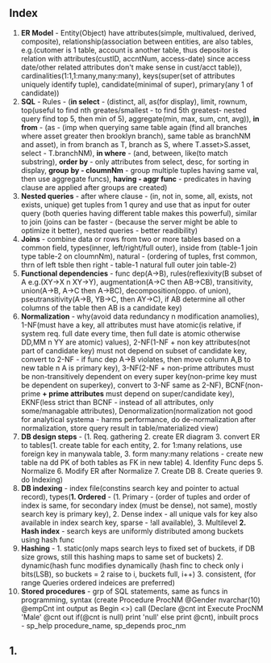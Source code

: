 ## Index
1. **ER Model** - Entity(Object) have attributes(simple, multivalued, derived, composite), relationship(association between entities, are also tables, e.g.(cutomer is 1 table, account is another table, thus depositor is relation with attributes(custID, accntNum, access-date) since access date/other related attributes don't make sense in cust/acct table)), cardinalities(1:1,1:many,many:many), keys(super(set of attributes uniquely identify tuple), candidate(minimal of super), primary(any 1 of candidate))
2. **SQL** - Rules - (**in select** - (distinct, all, as(for display), limit, rownum, top(useful to find nth greates/smallest - to find 5th greatest- nested query find top 5, then min of 5), aggregate(min, max, sum, cnt, avg)), **in from** - (as - (imp when querying same table again (find all branches where asset greater then brooklyn branch), same table as branchNM and asset), in from branch as T, branch as S, where T.asset>S.asset, select - T.branchNM), **in where** - (and, between, like(to match substring), **order by** - only attributes from select, desc, for sorting in display, **group by - cloumnNm** - group multiple tuples having same val, then use aggregate funcs), **having - aggr func** - predicates in having clause are applied after groups are created)
3. **Nested queries** - after where clause - (in, not in, some, all, exists, not exists, unique) get tuples from 1 qurey and use that as input for outer query (both queries having different table makes this powerful), similar to join
(joins can be faster - (because the server might be able to optimize it better), nested queries - better readibility)
4. **Joins** - combine data or rows from two or more tables based on a common field, types(inner, left/right/full outer), inside from (table-1 join type table-2 on cloumnNm), natural - (ordering of tuples, frst common, thrn of left tsble then right - table-1 natural full outer join table-2)
5. **Functional dependencies** - func dep(A->B), rules(reflexivity(B subset of A e.g.(XY->X n XY->Y), augmentation(A->C then AB->CB), transitivity, union(A->B, A->C then A->BC), decomposition(oppo. of union), pseutransitivity(A->B, YB->C, then AY->C), if AB determine all other columns of the table then AB is a candidate key)
6. **Normalization** - why(avoid data redundancy n modification anamolies), 1-NF(must have a key, all attributes must have atomic(is relative, if system req. full date every time, then full date is atomic otherwise DD,MM n YY are atomic) values), 2-NF(1-NF + non key attributes(not part of candidate key) must not depend on subset of candidate key, convert to 2-NF - if func dep A->B violates, then move column A,B to new table n A is primary key), 3-NF(2-NF + non-prime attributes must be non-transitively dependent on every super key(non-prime key must be dependent on superkey), convert to 3-NF same as 2-NF), BCNF(non-prime **+ prime attributes** must depend on super/candidate key), EKNF(less strict than BCNF - instead of all attributes, only some/managable attributes), Denormalization(normalization not good for analytical systema - harms performance, do de-normalization after normalization, store query result in table/materialized view)
7. **DB design steps** - (1. Req. gathering 2. create ER diagram 3. convert ER to tables(1. create table for each entity, 2. for 1:many relations, use foreign key in manywala table, 3. form many:many relations - create new table na dd PK of both tables as FK in new table) 4. Idenfity Func deps 5. Normalize 6. Modify ER after Normalize 7. Create DB 8. Create queries 9. do Indexing)
8. **DB indexing** - index file(constins search key and pointer to actual record), types(**1. Ordered** - (1. Primary - (order of tuples and order of index is same, for secondary index (must be dense), not same), mostly search key is primary key), 2. Dense index - all unique vals for key also available in index search key, sparse - !all available), 3. Multilevel **2. Hash index** - search keys are uniformly distributed among buckets using hash func
9. **Hashing** - 1. static(only maps search leys to fixed set of buckets, if DB size grows, still this hashing maps to same set of buckets) 2. dynamic(hash func modifies dynamically (hash finc to check only i bits(LSB), so buckets = 2 raise to i, buckets full, i++) 3. consistent, (for range Queries ordered indeices are preferred)
10. **Stored procedures** - grp of SQL statements, same as funcs in programming, syntax (create Procedure ProcNM @Gender nvarchar(10) @empCnt int output as Begin <<SQL query>>) call (Declare @cnt int Execute ProcNM 'Male' @cnt out if(@cnt is null) print 'null' else print @cnt), inbuilt procs - sp_help procedure_name, sp_depends proc_nm 

## 1. 
```SQL

```
